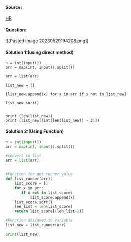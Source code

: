 #### Source:
[HR](https://www.hackerrank.com/challenges/find-second-maximum-number-in-a-list/problem?isFullScreen=true)

#### Question:

![[Pasted image 20230529194208.png]]


#### Solution 1:(using direct method)

```
n = int(input())
arr = map(int, input().split())
    
arr = list(arr)

list_new = []

[list_new.append(x) for x in arr if x not in list_new]

list_new.sort()


print (len(list_new))
print (list_new[(int(len(list_new)) - 2)])
```


#### Solution 2:(Using Function)

```python
n = int(input())
arr = map(int, input().split())

#convert to list   
arr = list(arr)


#Function for get runner value
def list_runner(arr):
    list_score = []
    for x in arr:
       if x not in list_score:
           list_score.append(x)
    list_score.sort()
    len_list = len(list_score)
    return list_score[(len_list-2)]

#Function assigned to variable
list_new = list_runner(arr)
    
print(list_new)
```

